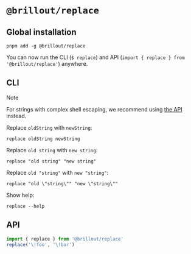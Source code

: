 # `@brillout/replace`


## Global installation

```shell
pnpm add -g @brillout/replace
```

You can now run the CLI (`$ replace`) and API (`import { replace } from '@brillout/replace'`) anywhere.


## CLI

> [!NOTE]
> For strings with complex shell escaping, we recommend using [the API](#API) instead.


Replace `oldString` with `newString`:
```shell
replace oldString newString
```

Replace `old string` with `new string`:
```shell
replace "old string" "new string"
```

Replace `old "string"` with `new "string"`:
```shell
replace "old \"string\"" "new \"string\""
```

Show help:
```shell
replace --help
```


## API

```js
import { replace } from '@brillout/replace'
replace('\!foo', '\!bar')
```

